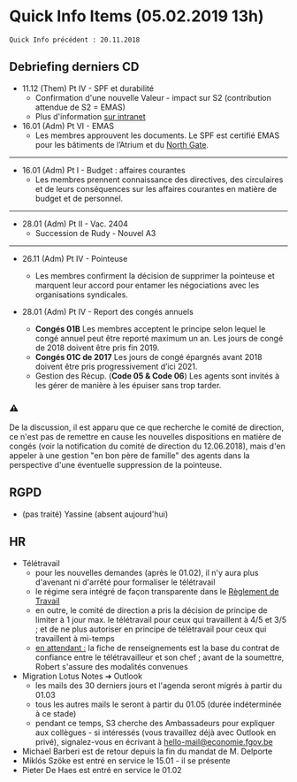 <link rel="stylesheet" href="S2.css">

# Quick Info Items (05.02.2019 13h)

    Quick Info précédent : 20.11.2018

## Debriefing derniers CD

* 11.12 (Them) Pt IV - SPF et durabilité
    * Confirmation d'une nouvelle Valeur - impact sur S2 (contribution attendue de S2 = EMAS)
    * Plus d'information [sur intranet](http://intranet.internal.economie.fgov.be/Organization/Value/sustainability/Pages/default_fr.aspx)
* 16.01 (Adm) Pt VI - EMAS
    * Les membres approuvent les documents. Le SPF est certifié EMAS pour les bâtiments de l’Atrium et du <u>North Gate</u>.  

---

* 16.01 (Adm) Pt I - Budget : affaires courantes
    *  Les membres prennent connaissance des directives, des circulaires et de leurs conséquences sur les affaires courantes en matière de budget et de personnel. 

---

* 28.01 (Adm) Pt II - Vac. 2404 
    * Succession de Rudy - Nouvel A3

---

* 26.11 (Adm) Pt IV - Pointeuse
    * Les membres confirment la décision de supprimer la pointeuse et marquent leur accord pour entamer les négociations avec les organisations syndicales.

* 28.01 (Adm) Pt IV - Report des congés annuels
    * **Congés 01B** Les membres acceptent le principe selon lequel le congé annuel peut être reporté maximum un an. Les jours de congé de 2018 doivent être pris fin 2019. 
    * **Congés 01C de 2017** Les jours de congé épargnés avant 2018 doivent être pris progressivement d’ici 2021. 
    * Gestion des Récup. (**Code 05 & Code 06**) Les agents sont invités à les gérer de manière à les épuiser sans trop tarder.

### &#9888;

De la discussion, il est apparu que ce que recherche le comité de direction, ce n'est pas de remettre en cause les nouvelles dispositions en matière de congés (voir la notification du comité de direction du 12.06.2018), mais d'en appeler à une gestion "en bon père de famille" des agents dans la perspective d'une éventuelle suppression de la pointeuse.

## RGPD

* (pas traité) Yassine (absent aujourd'hui)

## HR

* Télétravail
    * pour les nouvelles demandes (après le 01.02), il n'y aura plus d'avenant ni d'arrêté pour formaliser le télétravail
    * le régime sera intégré de façon transparente dans le [Règlement de Travail](http://intranet.internal.economie.fgov.be/employees/Rights_obligations/Regulation/Pages/default_fr.aspx)
    * en outre, le comité de direction a pris la décision de principe de limiter à 1 jour max. le télétravail pour ceux qui travaillent à 4/5 et 3/5 ; et de ne plus autoriser en principe de télétravail pour ceux qui travaillent à mi-temps
    * <u>en attendant :</u> la fiche de renseignements est la base du contrat de confiance entre le télétravailleur et son chef ; avant de la soumettre, Robert s'assure des modalités convenues
* Migration Lotus Notes &#10132; Outlook
    * les mails des 30 derniers jours et l'agenda seront migrés à partir du 01.03
    * tous les autres mails le seront à partir du 01.05 (durée indéterminée à ce stade)
    * pendant ce temps, S3 cherche des Ambassadeurs pour expliquer aux collègues - si intéressés (vous travaillez déjà avec Outlook en privé), signalez-vous en écrivant à [hello-mail@economie.fgov.be](hello-mail@economie.fgov.be)
* Michael Barberi est de retour depuis la fin du mandat de M. Delporte
* Mikl&oacute;s Szöke est entré en service le 15.01 - il se présente
* Pieter De Haes est entré en service le 01.02


